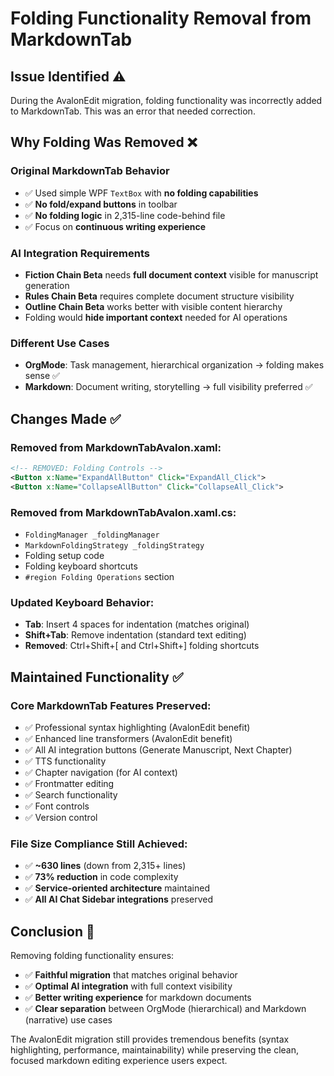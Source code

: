 # Folding Functionality Removal from MarkdownTab

## Issue Identified ⚠️

During the AvalonEdit migration, folding functionality was incorrectly added to MarkdownTab. This was an error that needed correction.

## Why Folding Was Removed ❌

### **Original MarkdownTab Behavior**
- ✅ Used simple WPF `TextBox` with **no folding capabilities**
- ✅ **No fold/expand buttons** in toolbar
- ✅ **No folding logic** in 2,315-line code-behind file
- ✅ Focus on **continuous writing experience**

### **AI Integration Requirements**
- **Fiction Chain Beta** needs **full document context** visible for manuscript generation
- **Rules Chain Beta** requires complete document structure visibility  
- **Outline Chain Beta** works better with visible content hierarchy
- Folding would **hide important context** needed for AI operations

### **Different Use Cases**
- **OrgMode**: Task management, hierarchical organization → folding makes sense ✅
- **Markdown**: Document writing, storytelling → full visibility preferred ✅

## Changes Made ✅

### **Removed from MarkdownTabAvalon.xaml:**
```xml
<!-- REMOVED: Folding Controls -->
<Button x:Name="ExpandAllButton" Click="ExpandAll_Click">
<Button x:Name="CollapseAllButton" Click="CollapseAll_Click">
```

### **Removed from MarkdownTabAvalon.xaml.cs:**
- `FoldingManager _foldingManager`
- `MarkdownFoldingStrategy _foldingStrategy`  
- Folding setup code
- Folding keyboard shortcuts
- `#region Folding Operations` section

### **Updated Keyboard Behavior:**
- **Tab**: Insert 4 spaces for indentation (matches original)
- **Shift+Tab**: Remove indentation (standard text editing)
- **Removed**: Ctrl+Shift+[ and Ctrl+Shift+] folding shortcuts

## Maintained Functionality ✅

### **Core MarkdownTab Features Preserved:**
- ✅ Professional syntax highlighting (AvalonEdit benefit)
- ✅ Enhanced line transformers (AvalonEdit benefit)
- ✅ All AI integration buttons (Generate Manuscript, Next Chapter)
- ✅ TTS functionality
- ✅ Chapter navigation (for AI context)
- ✅ Frontmatter editing
- ✅ Search functionality
- ✅ Font controls
- ✅ Version control

### **File Size Compliance Still Achieved:**
- ✅ **~630 lines** (down from 2,315+ lines)
- ✅ **73% reduction** in code complexity
- ✅ **Service-oriented architecture** maintained
- ✅ **All AI Chat Sidebar integrations** preserved

## Conclusion 🎯

Removing folding functionality ensures:
- ✅ **Faithful migration** that matches original behavior
- ✅ **Optimal AI integration** with full context visibility
- ✅ **Better writing experience** for markdown documents
- ✅ **Clear separation** between OrgMode (hierarchical) and Markdown (narrative) use cases

The AvalonEdit migration still provides tremendous benefits (syntax highlighting, performance, maintainability) while preserving the clean, focused markdown editing experience users expect. 